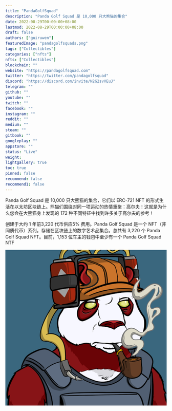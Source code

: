 ```yaml
---
title: "PandaGolfSquad"
description: "Panda Golf Squad 是 10,000 只大熊猫的集合"
date: 2022-08-29T00:00:00+08:00
lastmod: 2022-08-29T00:00:00+08:00
draft: false
authors: ["guiruwen"]
featuredImage: "pandagolfsquads.png"
tags: ["Collectibles"]
categories: ["nfts"]
nfts: ["Collectibles"]
blockchain: ""
website: "https://pandagolfsquad.com"
twitter: "https://twitter.com/pandagolfsquad"
discord: "https://discord.com/invite/N2G2svVEuJ"
telegram: ""
github: ""
youtube: ""
twitch: ""
facebook: ""
instagram: ""
reddit: ""
medium: ""
steam: ""
gitbook: ""
googleplay: ""
appstore: ""
status: "Live"
weight: 
lightgallery: true
toc: true
pinned: false
recommend: false
recommend1: false
---
```

Panda Golf Squad 是 10,000 只大熊猫的集合，它们以 ERC-721 NFT 的形式生活在以太坊区块链上。熊猫们围绕对同一项运动的热情重聚：高尔夫！这就是为什么您会在大熊猫身上发现的 172 种不同特征中找到许多关于高尔夫的参考！

创建于大约 1 年前3,220 代币供应5% 费用。Panda Golf Squad 是一个 NFT（非同质代币）系列。存储在区块链上的数字艺术品集合。总共有 3,220 个 Panda Golf Squad NFT。目前，1,153 位车主的钱包中至少有一个 Panda Golf Squad NTF

![nft](01.png)


